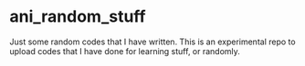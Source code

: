 # ani_random_stuff
Just some random codes that I have written.
This is an experimental repo to upload codes that I have done
for learning stuff, or randomly.
